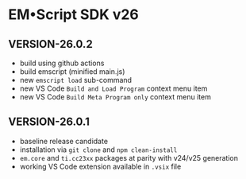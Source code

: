 # EM&bull;Script SDK v26

## VERSION-26.0.2
* build using github actions
* build emscript (minified main.js)
* new `emscript load` sub-command
* new VS Code `Build and Load Program` context menu item
* new VS Code `Build Meta Program only` context menu item 

## VERSION-26.0.1

* baseline release candidate
* installation via `git clone` and `npm clean-install`
* `em.core` and `ti.cc23xx` packages at parity with v24/v25 generation
* working VS Code extension available in `.vsix` file
